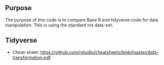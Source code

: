 ## Purpose
The purpose of this code is to compare Base R and tidyverse code for data manipulation.
This is using the standard iris data-set. 

## Tidyverse
- Cheat-sheet: https://github.com/rstudio/cheatsheets/blob/master/data-transformation.pdf
